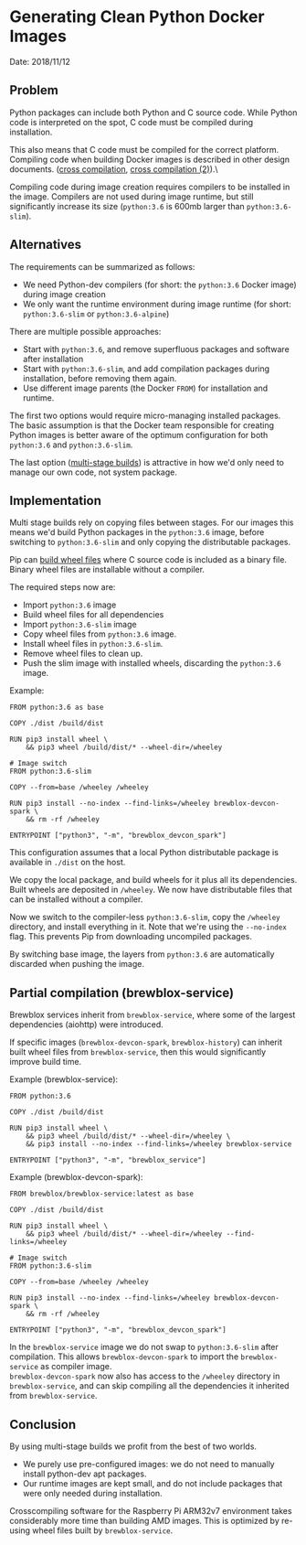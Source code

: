 # Generating Clean Python Docker Images

Date: 2018/11/12

## Problem

Python packages can include both Python and C source code. While Python code is interpreted on the spot, C code must be compiled during installation.

This also means that C code must be compiled for the correct platform. Compiling code when building Docker images is described in other design documents. ([cross compilation][xcompile-1], [cross compilation (2)][xcompile-2]).\

Compiling code during image creation requires compilers to be installed in the image. Compilers are not used during image runtime, but still significantly increase its size (`python:3.6` is 600mb larger than `python:3.6-slim`).

## Alternatives

The requirements can be summarized as follows:

- We need Python-dev compilers (for short: the `python:3.6` Docker image) during image creation
- We only want the runtime environment during image runtime (for short: `python:3.6-slim` or `python:3.6-alpine`)

There are multiple possible approaches:

- Start with `python:3.6`, and remove superfluous packages and software after installation
- Start with `python:3.6-slim`, and add compilation packages during installation, before removing them again.
- Use different image parents (the Docker `FROM`) for installation and runtime.

The first two options would require micro-managing installed packages. The basic assumption is that the Docker team responsible for creating Python images is better aware of the optimum configuration for both `python:3.6` and `python:3.6-slim`.

The last option ([multi-stage builds][multistage-docker]) is attractive in how we'd only need to manage our own code, not system package.

## Implementation

Multi stage builds rely on copying files between stages. For our images this means we'd build Python packages in the `python:3.6` image, before switching to `python:3.6-slim` and only copying the distributable packages.

Pip can [build wheel files][pip-wheel] where C source code is included as a binary file. Binary wheel files are installable without a compiler.

The required steps now are:

- Import `python:3.6` image
- Build wheel files for all dependencies
- Import `python:3.6-slim` image
- Copy wheel files from `python:3.6` image.
- Install wheel files in `python:3.6-slim`.
- Remove wheel files to clean up.
- Push the slim image with installed wheels, discarding the `python:3.6` image.

Example:

```docker
FROM python:3.6 as base

COPY ./dist /build/dist

RUN pip3 install wheel \
    && pip3 wheel /build/dist/* --wheel-dir=/wheeley

# Image switch
FROM python:3.6-slim

COPY --from=base /wheeley /wheeley

RUN pip3 install --no-index --find-links=/wheeley brewblox-devcon-spark \
    && rm -rf /wheeley

ENTRYPOINT ["python3", "-m", "brewblox_devcon_spark"]
```

This configuration assumes that a local Python distributable package is available in `./dist` on the host.

We copy the local package, and build wheels for it plus all its dependencies. Built wheels are deposited in `/wheeley`. We now have distributable files that can be installed without a compiler.

Now we switch to the compiler-less `python:3.6-slim`, copy the `/wheeley` directory, and install everything in it.
Note that we're using the `--no-index` flag. This prevents Pip from downloading uncompiled packages.

By switching base image, the layers from `python:3.6` are automatically discarded when pushing the image.

## Partial compilation (brewblox-service)

Brewblox services inherit from `brewblox-service`, where some of the largest dependencies (aiohttp) were introduced.

If specific images (`brewblox-devcon-spark`, `brewblox-history`) can inherit built wheel files from `brewblox-service`, then this would significantly improve build time.

Example (brewblox-service):

```docker
FROM python:3.6

COPY ./dist /build/dist

RUN pip3 install wheel \
    && pip3 wheel /build/dist/* --wheel-dir=/wheeley \
    && pip3 install --no-index --find-links=/wheeley brewblox-service

ENTRYPOINT ["python3", "-m", "brewblox_service"]
```

Example (brewblox-devcon-spark):

```docker
FROM brewblox/brewblox-service:latest as base

COPY ./dist /build/dist

RUN pip3 install wheel \
    && pip3 wheel /build/dist/* --wheel-dir=/wheeley --find-links=/wheeley

# Image switch
FROM python:3.6-slim

COPY --from=base /wheeley /wheeley

RUN pip3 install --no-index --find-links=/wheeley brewblox-devcon-spark \
    && rm -rf /wheeley

ENTRYPOINT ["python3", "-m", "brewblox_devcon_spark"]
```

In the `brewblox-service` image we do not swap to `python:3.6-slim` after compilation. This allows `brewblox-devcon-spark` to import the `brewblox-service` as compiler image.\
`brewblox-devcon-spark` now also has access to the `/wheeley` directory in `brewblox-service`, and can skip compiling all the dependencies it inherited from `brewblox-service`.

## Conclusion

By using multi-stage builds we profit from the best of two worlds.

- We purely use pre-configured images: we do not need to manually install python-dev apt packages.
- Our runtime images are kept small, and do not include packages that were only needed during installation.

Crosscompiling software for the Raspberry Pi ARM32v7 environment takes considerably more time than building AMD images. This is optimized by re-using wheel files built by `brewblox-service`.

[xcompile-1]: ./20180314_docker_crosscompilation.md
[xcompile-2]: ./20180522_crosscompilation_revisited.md
[multistage-docker]: https://docs.docker.com/develop/develop-images/multistage-build/
[pip-wheel]: https://pip.pypa.io/en/stable/reference/pip_wheel/
